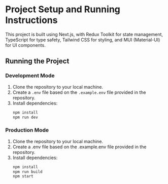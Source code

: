 # Project Setup and Running Instructions

This project is built using Next.js, with Redux Toolkit for state management, TypeScript for type safety, Tailwind CSS for styling, and MUI (Material-UI) for UI components.
## Running the Project

### Development Mode
1. Clone the repository to your local machine.
2. Create a `.env` file based on the `.example.env` file provided in the repository.
3. Install dependencies:
   ```bash
   npm install
   npm run dev
   ```
### Production Mode
1. Clone the repository to your local machine.
2. Create a .env file based on the .example.env file provided in the repository.
3. Install dependencies:
   ```bash
   npm install
   npm run build
   npm start
   ```
